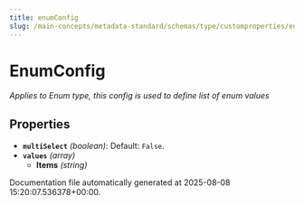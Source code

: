 ```yaml
---
title: enumConfig
slug: /main-concepts/metadata-standard/schemas/type/customproperties/enumconfig
---
```


# EnumConfig

*Applies to Enum type, this config is used to define list of enum values*

## Properties

- **`multiSelect`** *(boolean)*: Default: `False`.
- **`values`** *(array)*
  - **Items** *(string)*


Documentation file automatically generated at 2025-08-08 15:20:07.536378+00:00.
